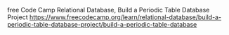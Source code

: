 free Code Camp Relational Database, Build a Periodic Table Database Project
https://www.freecodecamp.org/learn/relational-database/build-a-periodic-table-database-project/build-a-periodic-table-database
